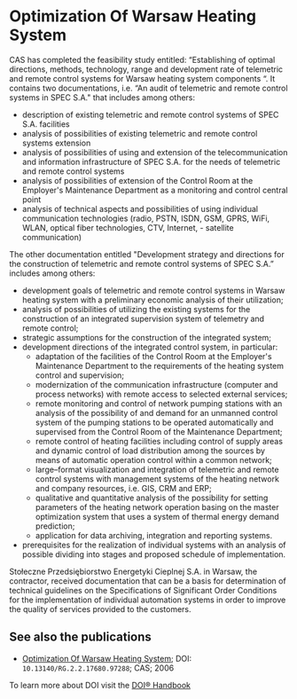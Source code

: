 # Optimization Of Warsaw Heating System

CAS has completed the feasibility study entitled: “Establishing of optimal directions, methods, technology, range and development rate of telemetric and remote control systems for Warsaw heating system components “. It contains two documentations, i.e. “An audit of telemetric and remote control systems in SPEC S.A." that includes among others:

- description of existing telemetric and remote control systems of SPEC S.A. facilities
- analysis of possibilities of existing telemetric and remote control systems extension
- analysis of possibilities of using and extension of the telecommunication and information infrastructure of SPEC S.A. for the needs of telemetric and remote control systems
- analysis of possibilities of extension of the Control Room at the Employer's Maintenance Department as a monitoring and control central point
- analysis of technical aspects and possibilities of using individual communication technologies (radio, PSTN, ISDN, GSM, GPRS, WiFi, WLAN, optical fiber technologies, CTV, Internet, - satellite communication)

The other documentation entitled "Development strategy and directions for the construction of telemetric and remote control systems of SPEC S.A.” includes among others:

- development goals of telemetric and remote control systems in Warsaw heating system with a preliminary economic analysis of their utilization;
- analysis of possibilities of utilizing the existing systems for the construction of an integrated supervision system of telemetry and remote control;
- strategic assumptions for the construction of the integrated system;
- development directions of the integrated control system, in particular:
  - adaptation of the facilities of the Control Room at the Employer's Maintenance Department to the requirements of the heating system control and supervision;
  - modernization of the communication infrastructure (computer and process networks) with remote access to selected external services;
  - remote monitoring and control of network pumping stations with an analysis of the possibility of and demand for an unmanned control system of the pumping stations to be operated automatically and supervised from the Control Room of the Maintenance Department;
  - remote control of heating facilities including control of supply areas and dynamic control of load distribution among the sources by means of automatic operation control within a common network;
  - large–format visualization and integration of telemetric and remote control systems with management systems of the heating network and company resources, i.e. GIS, CRM and ERP;
  - qualitative and quantitative analysis of the possibility for setting parameters of the heating network operation basing on the master optimization system that uses a system of thermal energy demand prediction;
  - application for data archiving, integration and reporting systems.
- prerequisites for the realization of individual systems with an analysis of possible dividing into stages and proposed schedule of implementation.

Stołeczne Przedsiębiorstwo Energetyki Cieplnej S.A. in Warsaw, the contractor, received documentation that can be a basis for determination of technical guidelines on the Specifications of Significant Order Conditions for the implementation of individual automation systems in order to improve the quality of services provided to the customers.

## See also the publications

- [Optimization Of Warsaw Heating System](https://www.researchgate.net/publication/334259956_Optimization_Of_Warsaw_Heating_System); DOI: `10.13140/RG.2.2.17680.97288`; CAS; 2006

To learn more about DOI visit the [DOI® Handbook](https://www.doi.org/hb.html)
